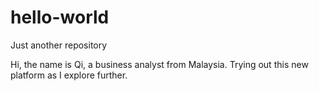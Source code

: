 # hello-world
Just another repository

Hi, the name is Qi, a business analyst from Malaysia. 
Trying out this new platform as I explore further.
